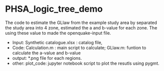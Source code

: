 # PHSA_logic_tree_demo
The code to estimate the GLlaw from the example study area by separated the study area into 4 zone, estimated the a and b-value for each zone.
The using these value to made the openquake-input file.
+ Input: Synthetic catalogue.xlsx : catalog file,
+ Code: Calculation.m : main script to calculate; GLlaw.m: funtion to calculate the a-value and b-value
+ output: *.png file for each regions.
+ other: plot_code: jupyter notebook script to plot the resutls using pygmt.
